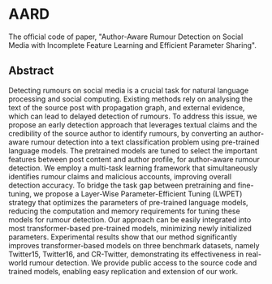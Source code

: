 # AARD
The official code of paper, "Author-Aware Rumour Detection on Social Media with Incomplete Feature Learning and Efficient Parameter Sharing".

## Abstract

Detecting rumours on social media is a crucial task for natural language processing and social computing. Existing methods rely on analysing the text of the source post with propagation graph, and external evidence, which can lead to delayed detection of rumours. To address this issue, we propose an early detection approach that leverages textual claims and the credibility of the source author to identify rumours, by converting an author-aware rumour detection into a text classification problem using pre-trained language models. The pretrained models are tuned to select the important features between post content and author profile, for author-aware rumour detection. We employ a multi-task learning framework that simultaneously identifies rumour claims and malicious accounts, improving overall detection accuracy. To bridge the task gap between pretraining and fine-tuning, we propose a Layer-Wise Parameter-Efficient Tuning (LWPET) strategy that optimizes the parameters of pre-trained language models, reducing the computation and memory requirements for tuning these models for rumour detection. Our approach can be easily integrated into most transformer-based pre-trained models, minimizing newly initialized parameters. Experimental results show that our method significantly improves transformer-based models on three benchmark datasets, namely Twitter15, Twitter16, and CR-Twitter, demonstrating its effectiveness in real-world rumour detection. We provide public access to the source code and trained models, enabling easy replication and extension of our work.
